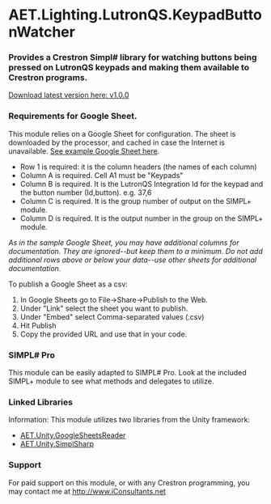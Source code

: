 # AET.Lighting.LutronQS.KeypadButtonWatcher

### Provides a Crestron Simpl# library for watching buttons being pressed on LutronQS keypads and making them available to Crestron programs. 

[Download latest version here: v1.0.0](https://github.com/tony722/AET.Lighting.LutronQS.KeypadButtonWatcher/releases/download/v1.0.0/AET.Lighting.LutronQS.KeypadButtonWatcher.v1.0.0.zip)

### Requirements for Google Sheet.
This module relies on a Google Sheet for configuration. The sheet is downloaded by the processor, and cached in case the Internet is unavailable.
[See example Google Sheet here](https://docs.google.com/spreadsheets/d/1gqKyX94nDUOcLBB64_71M1E5LS90OLXfvoh7pt2Wmzc/edit?usp=sharing). 

* Row 1 is required: it is the column headers (the names of each column)
* Column A is required. Cell A1 must be "Keypads"
* Column B is required. It is the LutronQS Integration Id for the keypad and the button number (Id,button). e.g. 37,6
* Column C is required. It is the group number of output on the SIMPL+ module. 
* Column D is required. It is the output number in the group on the SIMPL+ module.

_As in the sample Google Sheet, you may have additional columns for documentation. They are ignored--but keep them to a minimum. Do not add additional rows above or below your data--use other sheets for additional documentation._

To publish a Google Sheet as a csv:
1. In Google Sheets go to File->Share->Publish to the Web. 
2. Under "Link" select the sheet you want to publish.
3. Under "Embed" select Comma-separated values (.csv) 
4. Hit Publish
5. Copy the provided URL and use that in your code.

### SIMPL# Pro
This module can be easily adapted to SIMPL# Pro. Look at the included SIMPL+ module to see what methods and delegates to utilize.

### Linked Libraries
Information: This module utilizes two libraries from the Unity framework:
* [AET.Unity.GoogleSheetsReader](https://github.com/tony722/Unity.GoogleSheetsReader)
* [AET.Unity.SimplSharp](https://github.com/tony722/Unity.SimplSharp)

### Support
For paid support on this module, or with any Crestron programming, you may contact me at http://www.iConsultants.net